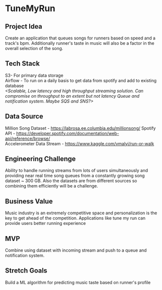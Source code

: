# TuneMyRun

## Project Idea
Create an application that queues songs for runners based on speed and a track's bpm. Additionally runner's taste in music will also be a factor in the overall selection of the song.

## Tech Stack
S3- For primary data storage  
Airflow - To run on a daily basis to get data from spotify and add to existing database  
*<Scalable, Low latency and high throughput streaming solution. Can compromise on throughput to an extent but not latency*
*Queue and notification system. Maybe SQS and SNS?>*

## Data Source
Million Song Dataset - https://labrosa.ee.columbia.edu/millionsong/
Spotify API - https://developer.spotify.com/documentation/web-api/reference/browse/  
Accelerometer Data Stream - https://www.kaggle.com/vmalyi/run-or-walk

## Engineering Challenge
Ability to handle running streams from lots of users simultaneously and providing near real time song queues from a constantly growing song dataset ~ 300 GB. Also the datasets are from different sources so combining them efficiently will be a challenge.

## Business Value
Music industry is an extremely competitive space and personalization is the key to get ahead of the competition. Applications like tune my run can provide users better running experience

## MVP
Combine using dataset with incoming stream and push to a queue and notification system.

## Stretch Goals
Build a ML algorithm for predicting music taste based on runner's profile
